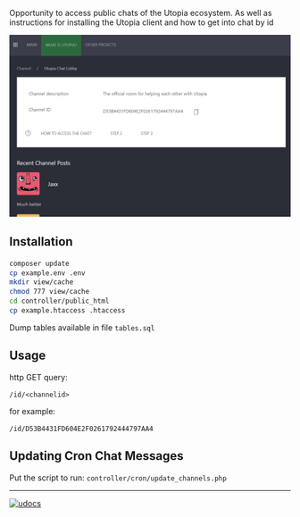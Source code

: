 Opportunity to access public chats of the Utopia ecosystem. As well as instructions for installing the Utopia client and how to get into chat by id

![screenshot](https://github.com/Sagleft/utopia-qr-chat/raw/master/screenshot.png)

## Installation

```bash
composer update
cp example.env .env
mkdir view/cache
chmod 777 view/cache
cd controller/public_html
cp example.htaccess .htaccess
```

Dump tables available in file ```tables.sql```

## Usage

http GET query:

```
/id/<channelid>
```

for example:

```
/id/D53B4431FD604E2F0261792444797AA4
```

## Updating Cron Chat Messages

Put the script to run: ```controller/cron/update_channels.php```

---
[![udocs](https://github.com/Sagleft/ures/blob/master/udocs-btn.png?raw=true)](https://udocs.gitbook.io/utopia-api/)
